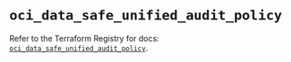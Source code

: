 # `oci_data_safe_unified_audit_policy`

Refer to the Terraform Registry for docs: [`oci_data_safe_unified_audit_policy`](https://registry.terraform.io/providers/hashicorp/oci/7.19.0/docs/resources/data_safe_unified_audit_policy).
